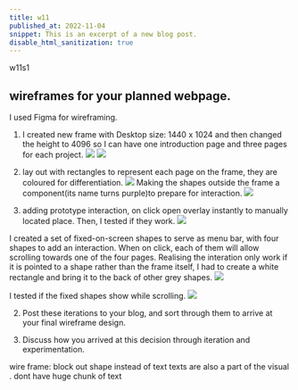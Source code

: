 ```yaml
---
title: w11
published_at: 2022-11-04
snippet: This is an excerpt of a new blog post.
disable_html_sanitization: true
---
```

w11s1
## wireframes for your planned webpage. 
 I used Figma for wireframing. 
 
1. I created new frame with Desktop size: 1440 x 1024 and then changed the height to 4096 so I can have one introduction page and three pages for each project.
![ ](a4/4.png)
![ ](a4/5.png)

2. lay out with rectangles to represent each page on the frame, they are coloured for differentiation.
![ ](a4/r.png)
Making the shapes outside the frame a component(its name turns purple)to prepare for interaction.
![ ](a4/6.png)

3. adding prototype interaction, on click open overlay instantly to manually located place. Then, I tested if they work.
![ ](a4/t2.png) 

I created a set of fixed-on-screen shapes to serve as menu bar, with four shapes to add an interaction. When on click, each of them will allow scrolling towards one of the four pages.
Realising the interation only work if it is pointed to a shape rather than the frame itself, I had to create a white rectangle and bring it to the back of other grey shapes.
![ ](a4/7.png)

I tested if the fixed shapes show while scrolling.
![ ](a4/test1.png)



2. Post these iterations to your blog, and sort through them to arrive at your final wireframe design.

3. Discuss how you arrived at this decision through iteration and experimentation. 
 
wire frame:
block out shape instead of text
texts are also a part of the visual . dont have huge chunk of text



